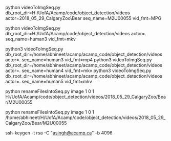 python videoToImgSeq.py db_root_dir=H:/UofA/Acamp/code/object_detection/videos actor=2018_05_29_CalgaryZoo\Bear seq_name=M2U00055 vid_fmt=MPG

python videoToImgSeq.py db_root_dir=H:/UofA/Acamp/code/object_detection/videos actor=. seq_name=human3 vid_fmt=mkv

python3 videoToImgSeq.py db_root_dir=/home/abhineet/acamp/acamp_code/object_detection/videos actor=. seq_name=human3 vid_fmt=mp4
python3 videoToImgSeq.py db_root_dir=/home/abhineet/acamp/acamp_code/object_detection/videos actor=. seq_name=human4 vid_fmt=mkv
python3 videoToImgSeq.py db_root_dir=/home/abhineet/acamp/acamp_code/object_detection/videos actor=. seq_name=human5 vid_fmt=mkv

python renameFilesIntoSeq.py image 1 0 1 H:/UofA/Acamp/code/object_detection/videos/2018_05_29_CalgaryZoo/Bear/M2U00055

python renameFilesIntoSeq.py image 1 0 1 /home/abhineet/H/UofA/Acamp/code/object_detection/videos/2018_05_29_CalgaryZoo/Bear/M2U00055

ssh-keygen -t rsa -C "asingh@acamp.ca" -b 4096